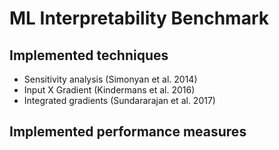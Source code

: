 # ML Interpretability Benchmark
## Implemented techniques
- Sensitivity analysis (Simonyan et al. 2014)
- Input X Gradient (Kindermans et al. 2016)
- Integrated gradients (Sundararajan et al. 2017)

## Implemented performance measures

